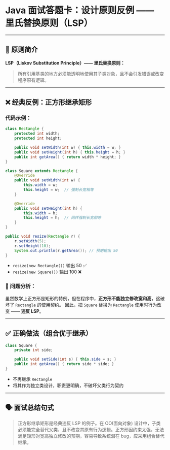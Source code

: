 # Java 面试答题卡：设计原则反例 —— 里氏替换原则（LSP）

---

## 🧠 原则简介

**LSP（Liskov Substitution Principle）—— 里氏替换原则：**  
> 所有引用基类的地方必须能透明地使用其子类对象，且不会引发错误或改变程序原有逻辑。

---

## ❌ 经典反例：正方形继承矩形

### 代码示例：

```java
class Rectangle {
    protected int width;
    protected int height;

    public void setWidth(int w) { this.width = w; }
    public void setHeight(int h) { this.height = h; }
    public int getArea() { return width * height; }
}

class Square extends Rectangle {
    @Override
    public void setWidth(int w) {
        this.width = w;
        this.height = w;  // 强制长宽相等
    }

    @Override
    public void setHeight(int h) {
        this.width = h;
        this.height = h;  // 同样强制长宽相等
    }
}

public void resize(Rectangle r) {
    r.setWidth(5);
    r.setHeight(10);
    System.out.println(r.getArea()); // 预期输出 50
}
```

- `resize(new Rectangle())` 输出 50 ✅
- `resize(new Square())` 输出 100 ❌

### 🚨 问题分析：

虽然数学上正方形是矩形的特例，但在程序中，**正方形不能独立修改宽和高**，这破坏了 `Rectangle` 的使用契约。
 因此，把 `Square` 替换为 `Rectangle` 使用时行为改变 —— **违反 LSP**。

------

## ✅ 正确做法（组合优于继承）

```java
class Square {
    private int side;

    public void setSide(int s) { this.side = s; }
    public int getArea() { return side * side; }
}
```

- 不再继承 `Rectangle`
- 将其作为独立类设计，职责更明确，不破坏父类行为契约

------

## 🗣 面试总结句式

> 正方形继承矩形是经典违反 LSP 的例子。在 OO(面向对象) 设计中，子类必须能完全替代父类，且不改变其原有行为逻辑。正方形因约束太强，无法满足矩形对宽高独立修改的预期，容易导致系统潜在 bug，应采用组合替代继承。
